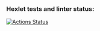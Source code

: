 ### Hexlet tests and linter status:
[![Actions Status](https://github.com/Daria-new/qa-engineer-project-84/workflows/hexlet-check/badge.svg)](https://github.com/Daria-new/qa-engineer-project-84/actions)